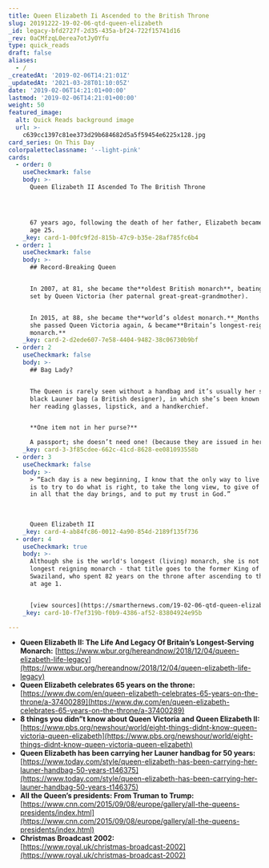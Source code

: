 ```yaml
---
title: Queen Elizabeth Ii Ascended to the British Throne
slug: 20191222-19-02-06-qtd-queen-elizabeth
_id: legacy-bfd2727f-2d35-435a-bf24-722f15741d16
_rev: 0aCMfzqL0erea7otJy0Yfu
type: quick_reads
draft: false
aliases:
  - /
_createdAt: '2019-02-06T14:21:01Z'
_updatedAt: '2021-03-28T01:10:05Z'
date: '2019-02-06T14:21:01+00:00'
lastmod: '2019-02-06T14:21:01+00:00'
weight: 50
featured_image:
  alt: Quick Reads background image
  url: >-
    c639cc1397c81ee373d29b684682d5a5f59454e6225x128.jpg
card_series: On This Day
colorpaletteclassname: '--light-pink'
cards:
  - order: 0
    useCheckmark: false
    body: >-
      Queen Elizabeth II Ascended To The British Throne




      67 years ago, following the death of her father, Elizabeth became Queen at
      age 25.
    _key: card-1-00fc9f2d-815b-47c9-b35e-28af785fc6b4
  - order: 1
    useCheckmark: false
    body: >-
      ## Record-Breaking Queen


      In 2007, at 81, she became the**oldest British monarch**, beating a record
      set by Queen Victoria (her paternal great-great-grandmother).


      In 2015, at 88, she became the**world’s oldest monarch.**_Months later,
      she passed Queen Victoria again, & became**Britain’s longest-reigning
      monarch.**
    _key: card-2-d2ede607-7e58-4404-9482-38c06730b9bf
  - order: 2
    useCheckmark: false
    body: >-
      ## Bag Lady?


      The Queen is rarely seen without a handbag and it’s usually her signature
      black Launer bag (a British designer), in which she’s been known to carry
      her reading glasses, lipstick, and a handkerchief.


      **One item not in her purse?**  

      A passport; she doesn’t need one! (because they are issued in her name).
    _key: card-3-3f85cdee-662c-41cd-8628-ee081093558b
  - order: 3
    useCheckmark: false
    body: >-
      > “Each day is a new beginning, I know that the only way to live my life
      is to try to do what is right, to take the long view, to give of my best
      in all that the day brings, and to put my trust in God.”  
        
        
        
      Queen Elizabeth II
    _key: card-4-ab84fc86-0012-4a90-854d-2189f135f736
  - order: 4
    useCheckmark: true
    body: >-
      Although she is the world's longest (living) monarch, she is not *yet* the
      longest reigning monarch - that title goes to the former King of
      Swaziland, who spent 82 years on the throne after ascending to the thrown
      at age 1.


      [view sources](https://smarthernews.com/19-02-06-qtd-queen-elizabeth/)
    _key: card-10-f7ef319b-f0b9-4386-af52-83804924e95b

---
```

* **Queen Elizabeth II: The Life And Legacy Of Britain’s Longest-Serving Monarch:** [https://www.wbur.org/hereandnow/2018/12/04/queen-elizabeth-life-legacy](https://www.wbur.org/hereandnow/2018/12/04/queen-elizabeth-life-legacy)
* **Queen Elizabeth celebrates 65 years on the throne:**  
[https://www.dw.com/en/queen-elizabeth-celebrates-65-years-on-the-throne/a-37400289](https://www.dw.com/en/queen-elizabeth-celebrates-65-years-on-the-throne/a-37400289)
* **8 things you didn”t know about Queen Victoria and Queen Elizabeth II:**  
[https://www.pbs.org/newshour/world/eight-things-didnt-know-queen-victoria-queen-elizabeth](https://www.pbs.org/newshour/world/eight-things-didnt-know-queen-victoria-queen-elizabeth)
* **Queen Elizabeth has been carrying her Launer handbag for 50 years:**  
[https://www.today.com/style/queen-elizabeth-has-been-carrying-her-launer-handbag-50-years-t146375](https://www.today.com/style/queen-elizabeth-has-been-carrying-her-launer-handbag-50-years-t146375)
* **All the Queen’s presidents: From Truman to Trump:** [https://www.cnn.com/2015/09/08/europe/gallery/all-the-queens-presidents/index.html](https://www.cnn.com/2015/09/08/europe/gallery/all-the-queens-presidents/index.html)
* **Christmas Broadcast 2002:**  
[https://www.royal.uk/christmas-broadcast-2002](https://www.royal.uk/christmas-broadcast-2002)